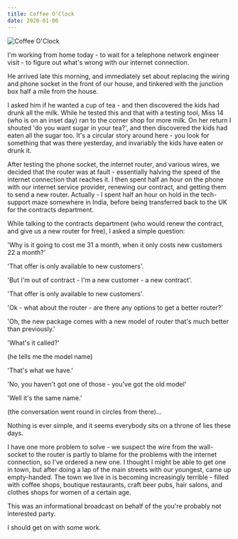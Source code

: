 ```yaml
---
title: Coffee O'Clock
date: 2020-01-06
---
```


![Coffee O'Clock](https://source.unsplash.com/jpkvklXwt98/1600x900)

I'm working from home today - to wait for a telephone network engineer visit - to figure out what's wrong with our internet connection.

He arrived late this morning, and immediately set about replacing the wiring and phone socket in the front of our house, and tinkered with the junction box half a mile from the house.

I asked him if he wanted a cup of tea - and then discovered the kids had drunk all the milk. While he tested this and that with a testing tool, Miss 14 (who is on an inset day) ran to the corner shop for more milk. On her return I shouted 'do you want sugar in your tea?', and then discovered the kids had eaten all the sugar too. It's a circular story around here - you look for something that was there yesterday, and invariably the kids have eaten or drunk it.

After testing the phone socket, the internet router, and various wires, we decided that the router was at fault - essentially halving the speed of the internet connection that reaches it. I then spent half an hour on the phone with our internet service provider, renewing our contract, and getting them to send a new router. Actually - I spent half an hour on hold in the tech-support maze somewhere in India, before being transferred back to the UK for the contracts department.

While talking to the contracts department (who would renew the contract, and give us a new router for free), I asked a simple question:

'Why is it going to cost me 31 a month, when it only costs new customers 22 a month?'

'That offer is only available to new customers'.

'But I'm out of contract - I'm a new customer - a new contract'.

'That offer is only available to new customers'.

'Ok - what about the router - are there any options to get a better router?'

'Oh, the new package comes with a new model of router that's much better than previously.'

'What's it called?'

(he tells me the model name)

'That's what we have.'

'No, you haven't got one of those - you've got the old model'

'Well it's the same name.'

(the conversation went round in circles from there)...

Nothing is ever simple, and it seems everybody sits on a throne of lies these days.

I have one more problem to solve - we suspect the wire from the wall-socket to the router is partly to blame for the problems with the internet connection, so I've ordered a new one. I thought I might be able to get one in town, but after doing a lap of the main streets with our youngest, came up empty-handed. The town we live in is becoming increasingly terrible - filled with coffee shops, boutique restaurants, craft beer pubs, hair salons, and clothes shops for women of a certain age.

This was an informational broadcast on behalf of the you're probably not interested party.

I should get on with some work.
